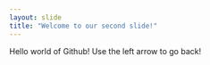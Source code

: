 ```yaml
---
layout: slide
title: "Welcome to our second slide!"
---
```

Hello world of Github!
Use the left arrow to go back!
